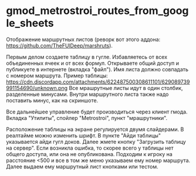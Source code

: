 # gmod_metrostroi_routes_from_google_sheets

Отображение маршрутных листов (реворк вот этого аддона: https://github.com/TheFUlDeep/marshruts).

Первым делом создаете таблицу в гугле. Избавляетесь от всех объединенных ячеек и от всех формул. Открываете общий доступ и публикуете в интернете (вкладка "файл").
Имя листа должно совпадать с номером маршрута.
Пример таблицы: https://cdn.discordapp.com/attachments/622487500308611101/629089739991154690/unknown.png
Все мрашрутные листы идут в один столбик, разделенные минусами. Внутри маршрутного листа также надо поставить минус, как на скриншоте.

Все дальнейшее управление будет производиться через клиент гмода. Вкладка "Утилиты", спойлер "Metrostroi", пункт "мрашрутники".

Расположение таблицы на экране регулируется двумя слайдерами.
В реалтайме можно изменить шрифт.
В пункте "Айди таблицы" указывается айди гугл доков.
Далее жмете кнопку "Загрузить таблицу на сервер". Если возникла ошибка, то скорее всего у таблицы нет общего доступа, или она не опубликована.
Подходим к игроку на расстояние <500 и все в том же меню указываем ему номер маршрута.
Далее выдаем ему маршрутный лист кнопками или тестом.
